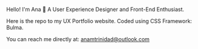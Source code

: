 Hello! I'm Ana 🌟 A User Experience Designer and Front-End Enthusiast.

Here is the repo to my UX Portfolio website. Coded using CSS Framework: Bulma.

You can reach me directly at: anamtrinidad@outlook.com 
